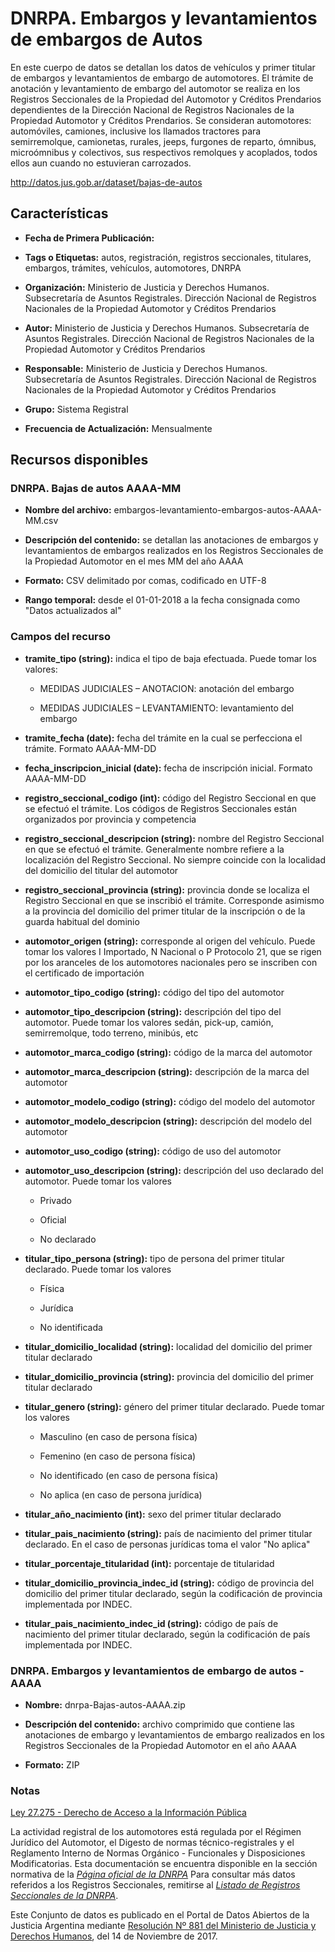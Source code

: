 DNRPA. Embargos y levantamientos de embargos de Autos
=====================================================

En este cuerpo de datos se detallan los datos de vehículos y primer titular de embargos y levantamientos de embargo de automotores. El trámite de anotación y levantamiento de embargo del automotor se realiza en los Registros Seccionales de la Propiedad del Automotor y Créditos Prendarios dependientes de la Dirección Nacional de Registros Nacionales de la Propiedad Automotor y Créditos Prendarios. Se consideran automotores: automóviles, camiones, inclusive los llamados tractores para semirremolque, camionetas, rurales, jeeps, furgones de reparto, ómnibus, microómnibus y colectivos, sus respectivos remolques y acoplados, todos ellos aun cuando no estuvieran carrozados.

http://datos.jus.gob.ar/dataset/bajas-de-autos

Características
---------------

-   **Fecha de Primera Publicación:** 

-   **Tags o Etiquetas:** autos, registración, registros seccionales, titulares, embargos, trámites, vehículos, automotores, DNRPA

-   **Organización:** Ministerio de Justicia y Derechos Humanos. Subsecretaría de Asuntos Registrales. Dirección Nacional de Registros Nacionales de la Propiedad Automotor y Créditos Prendarios

-   **Autor:** Ministerio de Justicia y Derechos Humanos. Subsecretaría de Asuntos Registrales. Dirección Nacional de Registros Nacionales de la Propiedad Automotor y Créditos Prendarios

-   **Responsable:** Ministerio de Justicia y Derechos Humanos. Subsecretaría de Asuntos Registrales. Dirección Nacional de Registros Nacionales de la Propiedad Automotor y Créditos Prendarios

-   **Grupo:** Sistema Registral

-   **Frecuencia de Actualización:** Mensualmente

Recursos disponibles
--------------------

### DNRPA. Bajas de autos AAAA-MM

-   **Nombre del archivo:** embargos-levantamiento-embargos-autos-AAAA-MM.csv

-   **Descripción del contenido:** se detallan las anotaciones de embargos y levantamientos de embargos realizados en los Registros Seccionales de la Propiedad Automotor en el mes MM del año AAAA

-   **Formato:** CSV delimitado por comas, codificado en UTF-8

-   **Rango temporal:** desde el 01-01-2018 a la fecha consignada como "Datos actualizados al"

### Campos del recurso

-   **tramite\_tipo (string):** indica el tipo de baja efectuada. Puede tomar los valores:

    -   MEDIDAS JUDICIALES – ANOTACION: anotación del embargo

    -   MEDIDAS JUDICIALES – LEVANTAMIENTO: levantamiento del embargo

-   **tramite\_fecha (date):** fecha del trámite en la cual se perfecciona el trámite. Formato AAAA-MM-DD

-   **fecha\_inscripcion\_inicial (date):** fecha de inscripción inicial. Formato AAAA-MM-DD

-   **registro\_seccional\_codigo (int):** código del Registro Seccional en que se efectuó el trámite. Los códigos de Registros Seccionales están organizados por provincia y competencia

-   **registro\_seccional\_descripcion (string):** nombre del Registro Seccional en que se efectuó el trámite. Generalmente nombre refiere a la localización del Registro Seccional. No siempre coincide con la localidad del domicilio del titular del automotor

-   **registro\_seccional\_provincia (string):** provincia donde se localiza el Registro Seccional en que se inscribió el trámite. Corresponde asimismo a la provincia del domicilio del primer titular de la inscripción o de la guarda habitual del dominio

-   **automotor\_origen (string):** corresponde al origen del vehículo. Puede tomar los valores I Importado, N Nacional o P Protocolo 21, que se rigen por los aranceles de los automotores nacionales pero se inscriben con el certificado de importación

-   **automotor\_tipo\_codigo (string):** código del tipo del automotor

-   **automotor\_tipo\_descripcion (string):** descripción del tipo del automotor. Puede tomar los valores sedán, pick-up, camión, semirremolque, todo terreno, minibús, etc

-   **automotor\_marca\_codigo (string):** código de la marca del automotor

-   **automotor\_marca\_descripcion (string):** descripción de la marca del automotor

-   **automotor\_modelo\_codigo (string):** código del modelo del automotor

-   **automotor\_modelo\_descripcion (string):** descripción del modelo del automotor

-   **automotor\_uso\_codigo (string):** código de uso del automotor

-   **automotor\_uso\_descripcion (string):** descripción del uso declarado del automotor. Puede tomar los valores

    -   Privado

    -   Oficial

    -   No declarado

-   **titular\_tipo\_persona (string):** tipo de persona del primer titular declarado. Puede tomar los valores

    -   Física

    -   Jurídica

    -   No identificada

-   **titular\_domicilio\_localidad (string):** localidad del domicilio del primer titular declarado

-   **titular\_domicilio\_provincia (string):** provincia del domicilio del primer titular declarado

-   **titular\_genero (string):** género del primer titular declarado. Puede tomar los valores

    -   Masculino (en caso de persona física)

    -   Femenino (en caso de persona física)

    -   No identificado (en caso de persona física)

    -   No aplica (en caso de persona jurídica)

-   **titular\_año\_nacimiento (int):** sexo del primer titular declarado

-   **titular\_pais\_nacimiento (string):** país de nacimiento del primer titular declarado. En el caso de personas jurídicas toma el valor "No aplica"

-   **titular\_porcentaje\_titularidad (int):** porcentaje de titularidad

-   **titular\_domicilio\_provincia\_indec\_id (string):** código de provincia del domicilio del primer titular declarado, según la codificación de provincia implementada por INDEC.

-   **titular\_pais\_nacimiento\_indec\_id (string):** código de país de nacimiento del primer titular declarado, según la codificación de país implementada por INDEC.

### DNRPA. Embargos y levantamientos de embargo de autos - AAAA

-   **Nombre:** dnrpa-Bajas-autos-AAAA.zip

-   **Descripción del contenido:** archivo comprimido que contiene las anotaciones de embargo y levantamientos de embargo realizados en los Registros Seccionales de la Propiedad Automotor en el año AAAA

-   **Formato:** ZIP

### Notas

[Ley 27.275 - Derecho de Acceso a la Información Pública](http://servicios.infoleg.gob.ar/infolegInternet/anexos/265000-269999/265949/norma.htm)

La actividad registral de los automotores está regulada por el Régimen Jurídico del Automotor, el Digesto de normas técnico-registrales y el Reglamento Interno de Normas Orgánico - Funcionales y Disposiciones Modificatorias. Esta documentación se encuentra disponible en la sección normativa de la [*Página oficial de la DNRPA*](http://www.dnrpa.gov.ar/portal_dnrpa/regimenj2.php) Para consultar más datos referidos a los Registros Seccionales, remitirse al [*Listado de Registros Seccionales de la DNRPA*](http://datos.jus.gob.ar/dataset/listado-de-registros-seccionales-de-la-dnrnpa).

Este Conjunto de datos es publicado en el Portal de Datos Abiertos de la Justicia Argentina mediante [Resolución Nº 881 del Ministerio de Justicia y Derechos Humanos](http://datos.jus.gob.ar/resoluciones/RESOL-2017-881-APN-MJ.pdf), del 14 de Noviembre de 2017.
